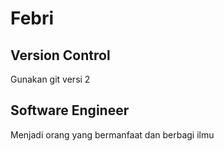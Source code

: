 # Febri

## Version Control
Gunakan git versi 2
## Software Engineer
Menjadi orang yang bermanfaat dan berbagi ilmu
